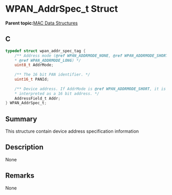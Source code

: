 # WPAN\_AddrSpec\_t Struct

**Parent topic:**[MAC Data Structures](GUID-D83EFB67-1CD2-4DDB-825D-8A6090B47CA1.md)

## C

```c
typedef struct wpan_addr_spec_tag {
    /** Address mode (@ref WPAN_ADDRMODE_NONE, @ref WPAN_ADDRMODE_SHORT, or
    * @ref WPAN_ADDRMODE_LONG) */
    uint8_t AddrMode;
    
    /** The 16 bit PAN identifier. */
    uint16_t PANId;
    
    /** Device address. If AddrMode is @ref WPAN_ADDRMODE_SHORT, it is
    * interpreted as a 16 bit address. */
    AddressField_t Addr;
} WPAN_AddrSpec_t;

```

## Summary

This structure contain device address specification information

## Description

None

## Remarks

None

